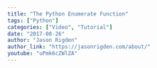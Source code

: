 ```yaml
---
title: "The Python Enumerate Function"
tags: ["Python"]
categories: ["Video", "Tutorial"]
date: "2017-08-26"
author: "Jason Rigden"
author_link: "https://jasonrigden.com/about/"
youtube: "uPmk6cZWlZA"
---
```

